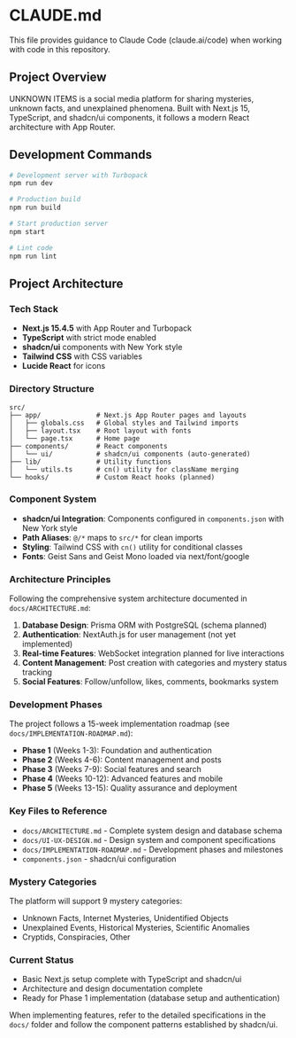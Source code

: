 # CLAUDE.md

This file provides guidance to Claude Code (claude.ai/code) when working with code in this repository.

## Project Overview

UNKNOWN ITEMS is a social media platform for sharing mysteries, unknown facts, and unexplained phenomena. Built with Next.js 15, TypeScript, and shadcn/ui components, it follows a modern React architecture with App Router.

## Development Commands

```bash
# Development server with Turbopack
npm run dev

# Production build
npm run build

# Start production server
npm start

# Lint code
npm run lint
```

## Project Architecture

### Tech Stack
- **Next.js 15.4.5** with App Router and Turbopack
- **TypeScript** with strict mode enabled
- **shadcn/ui** components with New York style
- **Tailwind CSS** with CSS variables
- **Lucide React** for icons

### Directory Structure
```
src/
├── app/              # Next.js App Router pages and layouts
│   ├── globals.css   # Global styles and Tailwind imports
│   ├── layout.tsx    # Root layout with fonts
│   └── page.tsx      # Home page
├── components/       # React components
│   └── ui/           # shadcn/ui components (auto-generated)
├── lib/              # Utility functions
│   └── utils.ts      # cn() utility for className merging
└── hooks/            # Custom React hooks (planned)
```

### Component System
- **shadcn/ui Integration**: Components configured in `components.json` with New York style
- **Path Aliases**: `@/*` maps to `src/*` for clean imports
- **Styling**: Tailwind CSS with `cn()` utility for conditional classes
- **Fonts**: Geist Sans and Geist Mono loaded via next/font/google

### Architecture Principles
Following the comprehensive system architecture documented in `docs/ARCHITECTURE.md`:

1. **Database Design**: Prisma ORM with PostgreSQL (schema planned)
2. **Authentication**: NextAuth.js for user management (not yet implemented)
3. **Real-time Features**: WebSocket integration planned for live interactions
4. **Content Management**: Post creation with categories and mystery status tracking
5. **Social Features**: Follow/unfollow, likes, comments, bookmarks system

### Development Phases
The project follows a 15-week implementation roadmap (see `docs/IMPLEMENTATION-ROADMAP.md`):
- **Phase 1** (Weeks 1-3): Foundation and authentication
- **Phase 2** (Weeks 4-6): Content management and posts
- **Phase 3** (Weeks 7-9): Social features and search
- **Phase 4** (Weeks 10-12): Advanced features and mobile
- **Phase 5** (Weeks 13-15): Quality assurance and deployment

### Key Files to Reference
- `docs/ARCHITECTURE.md` - Complete system design and database schema
- `docs/UI-UX-DESIGN.md` - Design system and component specifications
- `docs/IMPLEMENTATION-ROADMAP.md` - Development phases and milestones
- `components.json` - shadcn/ui configuration

### Mystery Categories
The platform will support 9 mystery categories:
- Unknown Facts, Internet Mysteries, Unidentified Objects
- Unexplained Events, Historical Mysteries, Scientific Anomalies
- Cryptids, Conspiracies, Other

### Current Status
- Basic Next.js setup complete with TypeScript and shadcn/ui
- Architecture and design documentation complete
- Ready for Phase 1 implementation (database setup and authentication)

When implementing features, refer to the detailed specifications in the `docs/` folder and follow the component patterns established by shadcn/ui.